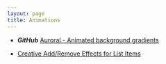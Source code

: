 ```yaml
---
layout: page
title: Animations
---
```


- **_GitHub_** [Auroral - Animated background gradients](https://github.com/LunarLogic/auroral)

- [Creative Add/Remove Effects for List Items](http://sarasoueidan.com/blog/creative-list-effects/)
